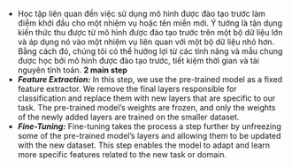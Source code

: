 - Học tập liên quan đến việc sử dụng mô hình được đào tạo trước làm điểm khởi đầu cho một nhiệm vụ hoặc tên miền mới. Ý tưởng là tận dụng kiến ​​thức thu được từ mô hình được đào tạo trước trên một bộ dữ liệu lớn và áp dụng nó vào một nhiệm vụ liên quan với một bộ dữ liệu nhỏ hơn. Bằng cách đó, chúng tôi có thể hưởng lợi từ các tính năng và mẫu chung được học bởi mô hình được đào tạo trước, tiết kiệm thời gian và tài nguyên tính toán.
**2 main step**
- _**Feature Extraction:**_ In this step, we use the pre-trained model as a fixed feature extractor. We remove the final layers responsible for classification and replace them with new layers that are specific to our task. The pre-trained model’s weights are frozen, and only the weights of the newly added layers are trained on the smaller dataset.  
- **_Fine-Tuning:_** Fine-tuning takes the process a step further by unfreezing some of the pre-trained model’s layers and allowing them to be updated with the new dataset. This step enables the model to adapt and learn more specific features related to the new task or domain.  